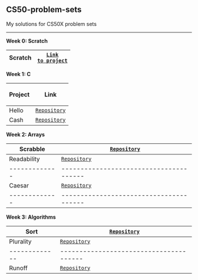 <h2> CS50-problem-sets</h2>
My solutions for CS50X problem sets

---
<p><b>Week 0: Scratch</b></p>

| Scratch |<code><a href="https://scratch.mit.edu/projects/781040153/" target="blank">Link to project</a></code> |
|---------|------------------------------------------------------------------------------------------------------|

<p><b>Week 1: C</b></p>

| Project |<p align="center">Link</p>           |
|-------|---------------------------------------|
| Hello |<code><a href="">Repository</a></code> |
| Cash  |<code><a href="">Repository</a></code> |


<p><b>Week 2: Arrays</b></p>

| Scrabble    |<code><a href="">Repository</a></code> |
|-------------|---------------------------------------|
| Readability |<code><a href="">Repository</a></code> |
|-------------|---------------------------------------|
| Caesar      |<code><a href="">Repository</a></code> |
|-------------|---------------------------------------|

<p><b>Week 3: Algorithms</b></p>

| Sort        |<code><a href="">Repository</a></code> |
|-------------|---------------------------------------|
| Plurality   |<code><a href="">Repository</a></code> |
|-------------|---------------------------------------|
| Runoff      |<code><a href="">Repository</a></code> |